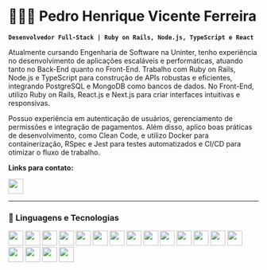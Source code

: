 # 👩🏻‍💻 Pedro Henrique Vicente Ferreira

**`Desenvolvedor Full-Stack | Ruby on Rails, Node.js, TypeScript e React`**

Atualmente cursando Engenharia de Software na Uninter, tenho experiência no desenvolvimento de aplicações escaláveis e performáticas, atuando tanto no Back-End quanto no Front-End. Trabalho com Ruby on Rails, Node.js e TypeScript para construção de APIs robustas e eficientes, integrando PostgreSQL e MongoDB como bancos de dados. No Front-End, utilizo Ruby on Rails, React.js e Next.js para criar interfaces intuitivas e responsivas.

Possuo experiência em autenticação de usuários, gerenciamento de permissões e integração de pagamentos. Além disso, aplico boas práticas de desenvolvimento, como Clean Code, e utilizo Docker para containerização, RSpec e Jest para testes automatizados e CI/CD para otimizar o fluxo de trabalho.

**Links para contato:**
<p align="left">
    <a href="https://www.linkedin.com/in/pedro-henrique-160a85202/">
        <img
          width="30" 
          src="https://cdn.jsdelivr.net/gh/devicons/devicon@latest/icons/linkedin/linkedin-original.svg" 
        />
    </a>
</p>

---

### 🤖 Linguagens e Tecnologias

<div style="display: inline-block;">
  <img
    width="30"
    src="https://cdn.jsdelivr.net/gh/devicons/devicon@latest/icons/ruby/ruby-original.svg" 
  />
  <img
    width="30"
    src="https://cdn.jsdelivr.net/gh/devicons/devicon@latest/icons/rails/rails-plain.svg" 
  />
  <img
    width="30"
    src="https://cdn.jsdelivr.net/gh/devicons/devicon@latest/icons/rspec/rspec-original.svg" 
  />
  <img
    width="30"
    src="https://cdn.jsdelivr.net/gh/devicons/devicon@latest/icons/nodejs/nodejs-original.svg" 
  />
  <img
    width="30"
    src="https://cdn.jsdelivr.net/gh/devicons/devicon@latest/icons/jest/jest-plain.svg"
  />
  <img
    width="30"
    src="https://cdn.jsdelivr.net/gh/devicons/devicon@latest/icons/typescript/typescript-original.svg" 
  />
  <img
    width="30"
    src="https://cdn.jsdelivr.net/gh/devicons/devicon@latest/icons/javascript/javascript-original.svg" 
  />
  <img
    width="30"
    src="https://cdn.jsdelivr.net/gh/devicons/devicon@latest/icons/react/react-original.svg" 
  />
  <img
    width="30"
    src="https://cdn.jsdelivr.net/gh/devicons/devicon@latest/icons/nextjs/nextjs-plain.svg" 
  />
  <img
    width="30"
    src="https://cdn.jsdelivr.net/gh/devicons/devicon@latest/icons/tailwindcss/tailwindcss-original.svg" 
  />
  <img
    width="30"
    src="https://cdn.jsdelivr.net/gh/devicons/devicon@latest/icons/bootstrap/bootstrap-original.svg"
  />
  <img
    width="30"
    src="https://cdn.jsdelivr.net/gh/devicons/devicon@latest/icons/postgresql/postgresql-original.svg" 
  />
  <img
    width="30"
    src="https://cdn.jsdelivr.net/gh/devicons/devicon@latest/icons/mongodb/mongodb-original.svg" 
  />
  <img
    width="30"
    src="https://cdn.jsdelivr.net/gh/devicons/devicon@latest/icons/docker/docker-original.svg" 
  />
  <img
    width="30"
    src="https://cdn.jsdelivr.net/gh/devicons/devicon@latest/icons/git/git-original.svg"
  />
  <img
    width="30"
    src="https://cdn.jsdelivr.net/gh/devicons/devicon@latest/icons/linux/linux-original.svg" 
  />
  <img
    width="30"
    src="https://cdn.jsdelivr.net/gh/devicons/devicon@latest/icons/ubuntu/ubuntu-original.svg"
  />
  <img
    width="30"
    src="https://cdn.jsdelivr.net/gh/devicons/devicon@latest/icons/neovim/neovim-original.svg"
  />
</div>
